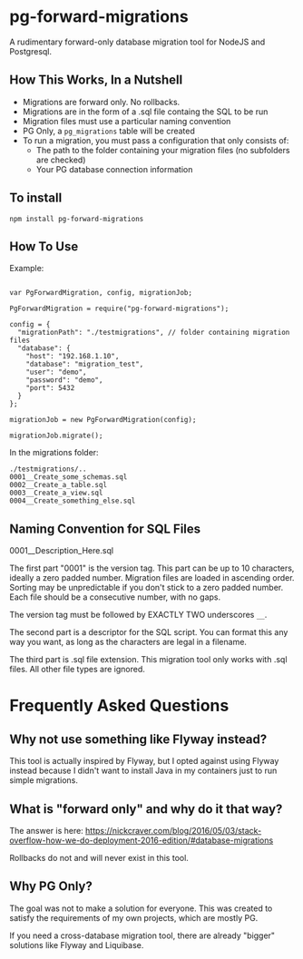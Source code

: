 # pg-forward-migrations

A rudimentary forward-only database migration tool for NodeJS and Postgresql.

## How This Works, In a Nutshell

* Migrations are forward only. No rollbacks.
* Migrations are in the form of a .sql file containg the SQL to be run
* Migration files must use a particular naming convention
* PG Only, a `pg_migrations` table will be created
* To run a migration, you must pass a configuration that only consists of:
  * The path to the folder containing your migration files (no subfolders are checked)
  * Your PG database connection information

## To install

```
npm install pg-forward-migrations
```

## How To Use

Example:

```

var PgForwardMigration, config, migrationJob;

PgForwardMigration = require("pg-forward-migrations");

config = {
  "migrationPath": "./testmigrations", // folder containing migration files
  "database": {
    "host": "192.168.1.10",
    "database": "migration_test",
    "user": "demo",
    "password": "demo",
    "port": 5432
  }
};

migrationJob = new PgForwardMigration(config);

migrationJob.migrate();

```


In the migrations folder:

```
./testmigrations/..
0001__Create_some_schemas.sql
0002__Create_a_table.sql
0003__Create_a_view.sql
0004__Create_something_else.sql
```


## Naming Convention for SQL Files

0001__Description_Here.sql

The first part "0001" is the version tag. This part can be up to 10 characters, ideally a zero padded number. Migration files are loaded in ascending order. Sorting may be unpredictable if you don't stick to a zero padded number. Each file should be a consecutive number, with no gaps.

The version tag must be followed by EXACTLY TWO underscores `__`.

The second part is a descriptor for the SQL script. You can format this any way you want, as long as the characters are legal in a filename.

The third part is .sql file extension. This migration tool only works with .sql files. All other file types are ignored.


# Frequently Asked Questions

## Why not use something like Flyway instead?

This tool is actually inspired by Flyway, but I opted against using Flyway instead because I didn't want to install Java in my containers just to run simple migrations.

## What is "forward only" and why do it that way?

The answer is here: https://nickcraver.com/blog/2016/05/03/stack-overflow-how-we-do-deployment-2016-edition/#database-migrations

Rollbacks do not and will never exist in this tool.

## Why PG Only?

 The goal was not to make a solution for everyone. This was created to satisfy the requirements of my own projects, which are mostly PG.

 If you need a cross-database migration tool, there are already "bigger" solutions like Flyway and Liquibase.

